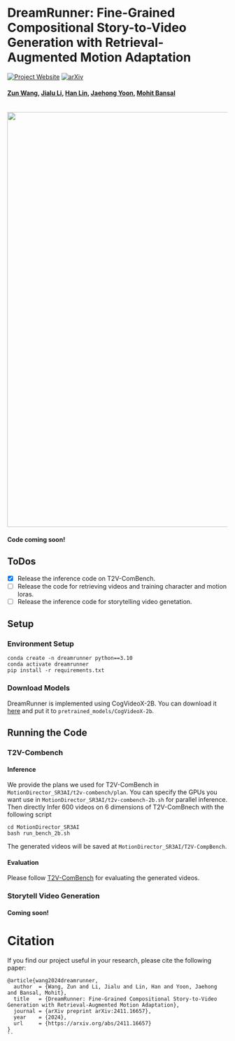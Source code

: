 # DreamRunner: Fine-Grained Compositional Story-to-Video Generation with Retrieval-Augmented Motion Adaptation

[![Project Website](https://img.shields.io/badge/Project-Website-blue)](https://zunwang1.github.io/DreamRunner)  [![arXiv](https://img.shields.io/badge/arXiv-2411.16657-b31b1b.svg)](https://arxiv.org/pdf/2411.16657)   

#### [Zun Wang](https://zunwang1.github.io/), [Jialu Li](https://jialuli-luka.github.io/), [Han Lin](https://hl-hanlin.github.io/), [Jaehong Yoon](https://jaehong31.github.io), [Mohit Bansal](https://www.cs.unc.edu/~mbansal/)
<br>
<img width="950" src="files/teaser.gif"/>
<br>

#### Code coming soon!

## ToDos
- [x] Release the inference code on T2V-ComBench.
- [ ] Release the code for retrieving videos and training character and motion loras.
- [ ] Release the inference code for storytelling video genetation.

## Setup

### Environment Setup 
```shell
conda create -n dreamrunner python==3.10
conda activate dreamrunner
pip install -r requirements.txt 
```

### Download Models 
DreamRunner is implemented using CogVideoX-2B. You can download it [here](/https://huggingface.co/THUDM/CogVideoX-2b) and put it to `pretrained_models/CogVideoX-2b`.

## Running the Code

### T2V-Combench

#### Inference
We provide the plans we used for T2V-ComBench in `MotionDirector_SR3AI/t2v-combench/plan`.
You can specify the GPUs you want use in `MotionDirector_SR3AI/t2v-combench-2b.sh` for parallel inference.
Then directly Infer 600 videos on 6 dimensions of T2V-ComBnech with the following script
```
cd MotionDirector_SR3AI
bash run_bench_2b.sh
```
The generated videos will be saved at `MotionDirector_SR3AI/T2V-CompBench`.

#### Evaluation
Please follow [T2V-ComBench](https://github.com/KaiyueSun98/T2V-CompBench) for evaluating the generated videos.

### Storytell Video Generation
#### Coming soon!

# Citation

If you find our project useful in your research, please cite the following paper:

```
@article{wang2024dreamrunner,
  author  = {Wang, Zun and Li, Jialu and Lin, Han and Yoon, Jaehong and Bansal, Mohit},
  title   = {DreamRunner: Fine-Grained Compositional Story-to-Video Generation with Retrieval-Augmented Motion Adaptation},
  journal = {arXiv preprint arXiv:2411.16657},
  year    = {2024},
  url     = {https://arxiv.org/abs/2411.16657}
}
``
